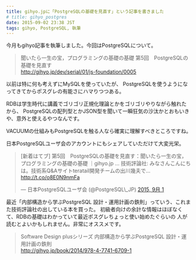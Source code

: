 ```yaml
---
title: gihyo.jpに「PostgreSQLの基礎を見直す」という記事を書きました
# title: gihyo_postgres
date: 2015-09-02 23:38 JST
tags: gihyo, PostgreSQL, 執筆
---
```


今月もgihyo記事を執筆しました。今回はPostgreSQLについて。

> 聞いたら一生の宝，プログラミングの基礎の基礎 第5回　PostgreSQLの基礎を見直す  
> http://gihyo.jp/dev/serial/01/js-foundation/0005

以前は特に何も考えずにMySQLを使っていたが、
PostgreSQLを使うようになってきてからポスグレの有能さにハマりつつある。

RDBは学生時代に講義でゴリゴリ正規化理論とかをゴリゴリやりながら触れたから、
PostgreSQLの配列型とかJSON型を聞いて一瞬狂気の沙汰かとおもいきや、意外と使えるやつなんです。

VACUUMの仕組みもPostgreSQLを触る人なら確実に理解すべきところですね。

日本PostgreSQLユーザ会のアカウントにもシェアしていただけて大変光栄。

<blockquote class="twitter-tweet" lang="ja"><p lang="ja" dir="ltr">[新着はてブ] 第5回　PostgreSQLの基礎を見直す：聞いたら一生の宝，プログラミングの基礎の基礎 ｜gihyo.jp … 技術評論社: みなさんこんにちは。技術系Q&amp;Aサイトteratail開発チームの出川幾夫で... <a href="http://t.co/o8E0N9nmFa">http://t.co/o8E0N9nmFa</a></p>&mdash; 日本PostgreSQLユーザ会 (@PostgreSQL\_JP) <a href="https://twitter.com/PostgreSQL_JP/status/638689029156835328">2015, 9月 1</a></blockquote>

最近「内部構造から学ぶPostgreSQL 設計・運用計画の鉄則」っていう、これまた技術評論社の出している本を買った。
初級者向けの余計な情報はほぼなくて、RDBの基礎はわかっていて最近ポスグレちょっと使い始めたぐらいの
人が読むとよいかもしれません。非常にオススメです。

> Software Design plusシリーズ 内部構造から学ぶPostgreSQL 設計・運用計画の鉄則  
> http://gihyo.jp/book/2014/978-4-7741-6709-1


